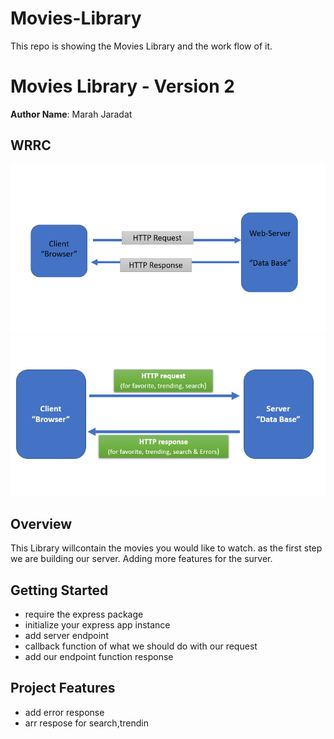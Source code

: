 # Movies-Library

This repo is showing the Movies Library and the work flow of it.

# Movies Library - Version 2

**Author Name**: Marah Jaradat

## WRRC

![WRRC](/assets/WRRC.png)
![WrrC](/assets/WrrC.png)

## Overview

This Library willcontain the movies you would like to watch.
as the first step we are building our server.
Adding more features for the surver.

## Getting Started

* require the express package
* initialize your express app instance
* add server endpoint
* callback function of what we should do with our request
* add our endpoint function response

## Project Features

* add error response
* arr respose for search,trendin
